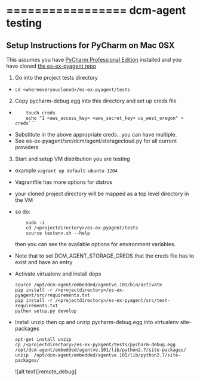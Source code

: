 =================
dcm-agent testing
=================

## Setup Instructions for PyCharm on Mac 0SX

This assumes you have [PyCharm Professional Edition](http://www.jetbrains.com/pycharm/buy/) installed
and you have cloned [the es-ex-pyagent repo](https://www.github.com/enStratus/es-ex-pyagent)

1. Go into the project tests directory
  * ``` cd <whereeveryoucloned>/es-ex-pyagent/tests ```

2. Copy pycharm-debug.egg into this directory and set up creds file
  * ``` cp /Applications/PyCharm.app/pycharm-debug.egg . 
        touch creds
        echo "1 <aws_access_key> <aws_secret_key> us_west_oregon" > creds```
  * Substitute in the above appropriate creds...you can have multiple.
  * See es-ex-pyagent/src/dcm/agent/storagecloud.py for all current providers

3. Start and setup VM distribution you are testing
  * example ``` vagrant up default-ubuntu-1204 ``` 
  * Vagrantfile has more options for distros
  * your cloned project directory will be mapped as a top level directory in the VM
  * so do:
    ``` vagrant ssh
        sudo -i
        cd /<projectdirectory>/es-ex-pyagent/tests
        source testenv.sh --help 
    ``` 
    then you can see the available options for environment variables.
  * Note that to set DCM_AGENT_STORAGE_CREDS that the creds file has to exist 
    and have an entry
  * Activate virtualenv and install deps
    ``` 
    source /opt/dcm-agent/embedded/agentve.101/bin/activate
    pip install -r /<projectdirectory>/es-ex-pyagent/src/requirements.txt
    pip install -r /<projectdirectory>/es-ex-pyagent/src/test-requirements.txt
    python setup.py develop 
    ```
  * Install unzip then cp and unzip pycharm-debug.egg into virtualenv site-packages
    ```
    apt-get install unzip
    cp /<projectdirectory>/es-ex-pyagent/tests/pycharm-debug.egg /opt/dcm-agent/embedded/agentve.101/lib/python2.7/site-packages/
    unzip  /opt/dcm-agent/embedded/agentve.101/lib/python2.7/site-packages/
    ```
    
    ![alt text][remote_debug]